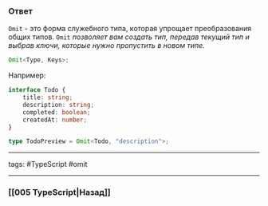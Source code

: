 ### Ответ

`Omit` - это форма служебного типа, которая упрощает преобразования общих типов. `Omit` *позволяет вам создать тип, передав текущий тип и выбрав ключи, которые нужно пропустить в новом типе.*

```typescript
Omit<Type, Keys>;
```

Например:

```typescript
interface Todo {
	title: string;
	description: string;
	completed: boolean;
	createdAt: number;
}

type TodoPreview = Omit<Todo, "description">;
```

___
tags: #TypeScript #omit 

_____

### [[005 TypeScript|Назад]]